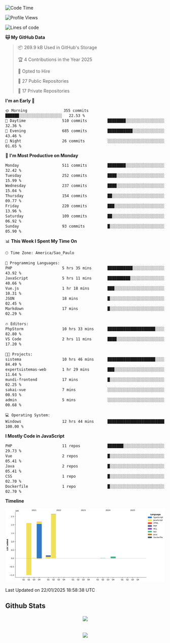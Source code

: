  
<!--START_SECTION:waka-->
![Code Time](http://img.shields.io/badge/Code%20Time-1%2C754%20hrs%206%20mins-blue)

![Profile Views](http://img.shields.io/badge/Profile%20Views-5-blue)

![Lines of code](https://img.shields.io/badge/From%20Hello%20World%20I%27ve%20Written-7.2%20million%20lines%20of%20code-blue)

**🐱 My GitHub Data** 

> 📦 269.9 kB Used in GitHub's Storage 
 > 
> 🏆 4 Contributions in the Year 2025
 > 
> 💼 Opted to Hire
 > 
> 📜 27 Public Repositories 
 > 
> 🔑 17 Private Repositories 
 > 
**I'm an Early 🐤** 

```text
🌞 Morning                355 commits         ██████░░░░░░░░░░░░░░░░░░░   22.53 % 
🌆 Daytime                510 commits         ████████░░░░░░░░░░░░░░░░░   32.36 % 
🌃 Evening                685 commits         ███████████░░░░░░░░░░░░░░   43.46 % 
🌙 Night                  26 commits          ░░░░░░░░░░░░░░░░░░░░░░░░░   01.65 % 
```
📅 **I'm Most Productive on Monday** 

```text
Monday                   511 commits         ████████░░░░░░░░░░░░░░░░░   32.42 % 
Tuesday                  252 commits         ████░░░░░░░░░░░░░░░░░░░░░   15.99 % 
Wednesday                237 commits         ████░░░░░░░░░░░░░░░░░░░░░   15.04 % 
Thursday                 154 commits         ██░░░░░░░░░░░░░░░░░░░░░░░   09.77 % 
Friday                   220 commits         ███░░░░░░░░░░░░░░░░░░░░░░   13.96 % 
Saturday                 109 commits         ██░░░░░░░░░░░░░░░░░░░░░░░   06.92 % 
Sunday                   93 commits          █░░░░░░░░░░░░░░░░░░░░░░░░   05.90 % 
```


📊 **This Week I Spent My Time On** 

```text
🕑︎ Time Zone: America/Sao_Paulo

💬 Programming Languages: 
PHP                      5 hrs 35 mins       ███████████░░░░░░░░░░░░░░   43.92 % 
JavaScript               5 hrs 11 mins       ██████████░░░░░░░░░░░░░░░   40.66 % 
Vue.js                   1 hr 18 mins        ███░░░░░░░░░░░░░░░░░░░░░░   10.31 % 
JSON                     18 mins             █░░░░░░░░░░░░░░░░░░░░░░░░   02.45 % 
Markdown                 17 mins             █░░░░░░░░░░░░░░░░░░░░░░░░   02.29 % 

🔥 Editors: 
PhpStorm                 10 hrs 33 mins      █████████████████████░░░░   82.80 % 
VS Code                  2 hrs 11 mins       ████░░░░░░░░░░░░░░░░░░░░░   17.20 % 

🐱‍💻 Projects: 
sistema                  10 hrs 46 mins      █████████████████████░░░░   84.49 % 
expertsistemas-web       1 hr 29 mins        ███░░░░░░░░░░░░░░░░░░░░░░   11.64 % 
mundi-frontend           17 mins             █░░░░░░░░░░░░░░░░░░░░░░░░   02.25 % 
sakai-vue                7 mins              ░░░░░░░░░░░░░░░░░░░░░░░░░   00.93 % 
admin                    5 mins              ░░░░░░░░░░░░░░░░░░░░░░░░░   00.68 % 

💻 Operating System: 
Windows                  12 hrs 44 mins      █████████████████████████   100.00 % 
```

**I Mostly Code in JavaScript** 

```text
PHP                      11 repos            ███████░░░░░░░░░░░░░░░░░░   29.73 % 
Vue                      2 repos             █░░░░░░░░░░░░░░░░░░░░░░░░   05.41 % 
Java                     2 repos             █░░░░░░░░░░░░░░░░░░░░░░░░   05.41 % 
CSS                      1 repo              █░░░░░░░░░░░░░░░░░░░░░░░░   02.70 % 
Dockerfile               1 repo              █░░░░░░░░░░░░░░░░░░░░░░░░   02.70 % 
```



**Timeline**

![Lines of Code chart](https://raw.githubusercontent.com/MaueDev/MaueDev/main/assets/bar_graph.png)


 Last Updated on 22/01/2025 18:58:38 UTC
<!--END_SECTION:waka-->

## Github Stats  
<div align="center"><img src="https://github-readme-stats.vercel.app/api/top-langs/?username=MaueDev&hide_border=true&layout=compact" align="center" /></div>  

<br/>  

<br/>  

<div align="center">
<img src="https://komarev.com/ghpvc/?username=MaueDev&&style=flat-square" align="center" />
</div>  
  
